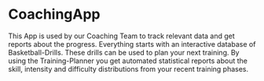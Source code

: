 # CoachingApp
This App is used by our Coaching Team to track relevant data and get reports about the progress.
Everything starts with an interactive database of Basketball-Drills. These drills can be used to plan your next training.
By using the Training-Planner you get automated statistical reports about the skill, intensity and difficulty distributions from your recent training phases.
